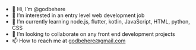 - 👋 Hi, I’m @godbehere
- 👀 I’m interested in an entry level web development job
- 🌱 I’m currently learning node.js, flutter, kotlin, JavaScript, HTML, python, CSS
- 💞️ I’m looking to collaborate on any front end development projects
- 📫 How to reach me at godbehere@gmail.com

<!---
godbehere/godbehere is a ✨ special ✨ repository because its `README.md` (this file) appears on your GitHub profile.
You can click the Preview link to take a look at your changes.
--->
